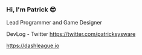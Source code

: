 ### Hi, I'm Patrick 😎

Lead Programmer and Game Designer

DevLog - Twitter
https://twitter.com/patricksysware

https://dashleague.io
